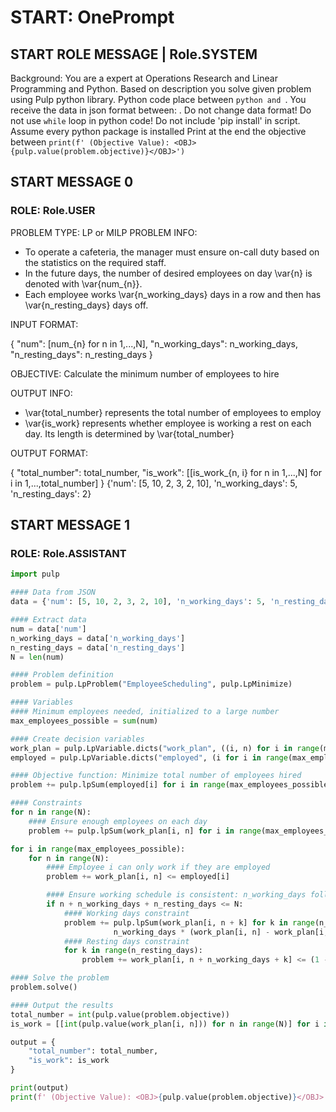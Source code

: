 # START: OnePrompt 
## START ROLE MESSAGE | Role.SYSTEM 
Background: You are a expert at Operations Research and Linear Programming and Python. Based on description you solve given problem using Pulp python library. Python code place between ```python and ```. You receive the data in json format between: <DATA></DATA>. Do not change data format! Do not use `while` loop in python code! Do not include 'pip install' in script. Assume every python package is installed Print at the end the objective between <OBJ></OBJ> `print(f' (Objective Value): <OBJ>{pulp.value(problem.objective)}</OBJ>')`  
## START MESSAGE 0 
### ROLE: Role.USER
<DESCRIPTION>
PROBLEM TYPE: LP or MILP
PROBLEM INFO:

- To operate a cafeteria, the manager must ensure on-call duty based on the statistics on the required staff. 
- In the future days, the number of desired employees on day \var{n} is denoted with \var{num_{n}}.
- Each employee works \var{n_working_days} days in a row and then has \var{n_resting_days} days off.

INPUT FORMAT:

{
	"num": [num_{n} for n in 1,...,N],
	"n_working_days": n_working_days,
	"n_resting_days": n_resting_days
}


OBJECTIVE: Calculate the minimum number of employees to hire

OUTPUT INFO:

- \var{total_number} represents the total number of employees to employ
- \var{is_work} represents whether employee is working a rest on each day. Its length is determined by \var{total_number}

OUTPUT FORMAT:

{
	"total_number": total_number,
	"is_work": [[is_work_{n, i} for n in 1,...,N] for i in 1,...,total_number]
}
</DESCRIPTION>
<DATA>
{'num': [5, 10, 2, 3, 2, 10], 'n_working_days': 5, 'n_resting_days': 2}</DATA>


## START MESSAGE 1 
### ROLE: Role.ASSISTANT
```python
import pulp

#### Data from JSON
data = {'num': [5, 10, 2, 3, 2, 10], 'n_working_days': 5, 'n_resting_days': 2}

#### Extract data
num = data['num']
n_working_days = data['n_working_days']
n_resting_days = data['n_resting_days']
N = len(num)

#### Problem definition
problem = pulp.LpProblem("EmployeeScheduling", pulp.LpMinimize)

#### Variables
#### Minimum employees needed, initialized to a large number
max_employees_possible = sum(num)  

#### Create decision variables
work_plan = pulp.LpVariable.dicts("work_plan", ((i, n) for i in range(max_employees_possible) for n in range(N)), cat='Binary')
employed = pulp.LpVariable.dicts("employed", (i for i in range(max_employees_possible)), lowBound=0, upBound=1, cat='Integer')

#### Objective function: Minimize total number of employees hired
problem += pulp.lpSum(employed[i] for i in range(max_employees_possible))

#### Constraints
for n in range(N):
    #### Ensure enough employees on each day
    problem += pulp.lpSum(work_plan[i, n] for i in range(max_employees_possible)) >= num[n]

for i in range(max_employees_possible):
    for n in range(N):
        #### Employee i can only work if they are employed
        problem += work_plan[i, n] <= employed[i]

        #### Ensure working schedule is consistent: n_working_days followed by n_resting_days
        if n + n_working_days + n_resting_days <= N:
            #### Working days constraint
            problem += pulp.lpSum(work_plan[i, n + k] for k in range(n_working_days)) >= \
                       n_working_days * (work_plan[i, n] - work_plan[i, n + n_working_days])
            #### Resting days constraint
            for k in range(n_resting_days):
                problem += work_plan[i, n + n_working_days + k] <= (1 - work_plan[i, n] + work_plan[i, n + n_working_days])

#### Solve the problem
problem.solve()

#### Output the results
total_number = int(pulp.value(problem.objective))
is_work = [[int(pulp.value(work_plan[i, n])) for n in range(N)] for i in range(total_number)]

output = {
    "total_number": total_number,
    "is_work": is_work
}

print(output)
print(f' (Objective Value): <OBJ>{pulp.value(problem.objective)}</OBJ>')
```

